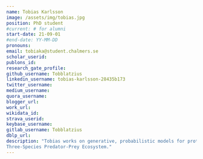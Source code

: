 ```yaml
---
name: Tobias Karlsson
image: /assets/img/tobias.jpg
position: PhD student
#current: # for alumni
start-date: 21-09-01
#end-date: YY-MM-DD  
pronouns: 
email: tobiaka@student.chalmers.se
scholar_userid: 
publons_id:
research_gate_profile:
github_username: Tobblatzius
linkedin_username: tobias-karlsson-28435b173
twitter_username:
medium_username:
quora_username:
blogger_url:
work_url:
wikidata_id:
strava_userid:
keybase_username:
gitlab_username: Tobblatzius
dblp_url:
description: "Tobias works on generative, probabilistic models for protein sequences with application in protein and biologics design. Before joining the lab, Tobias did his MSc thesis with Prof. Claes Strannegård on Multi-Agent Deep Reinforcement Learning in a
Three-Species Predator-Prey Ecosystem."
---
```

